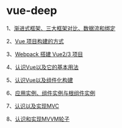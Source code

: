 # vue-deep

1、[渐进式框架、三大框架对比、数据流和绑定](./00/01.md)

2、[Vue 项目构建的方式](./00/02.md)

3、[Webpack 搭建 Vue2/3 项目](./00/03.md)

4、[认识Vue以及它的基本用法](./00/04.md)

5、[认识Vue以及组件化构建](./00/05.md)

6、[应用实例、组件实例与根组件实例](./00/06.md)

7、[认识以及实现MVC](./00/07.md)

8、[认识和实现MVVM轮子](./00/08.md)
